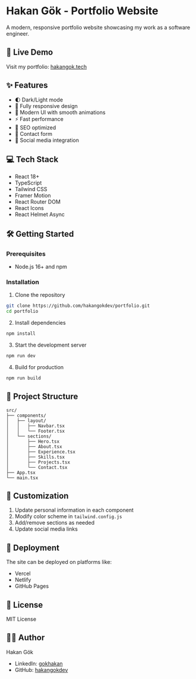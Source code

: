 # Hakan Gök - Portfolio Website

A modern, responsive portfolio website showcasing my work as a software engineer.

## 🚀 Live Demo

Visit my portfolio: [hakangok.tech](https://www.hakangok.tech/)

## ✨ Features

- 🌓 Dark/Light mode
- 📱 Fully responsive design
- 🎨 Modern UI with smooth animations
- ⚡ Fast performance
- 🎯 SEO optimized
- 📝 Contact form
- 🔗 Social media integration

## 💻 Tech Stack

- React 18+
- TypeScript
- Tailwind CSS
- Framer Motion
- React Router DOM
- React Icons
- React Helmet Async

## 🛠️ Getting Started

### Prerequisites

- Node.js 16+ and npm

### Installation

1. Clone the repository
```bash
git clone https://github.com/hakangokdev/portfolio.git
cd portfolio
```

2. Install dependencies
```bash
npm install
```

3. Start the development server
```bash
npm run dev
```

4. Build for production
```bash
npm run build
```

## 📁 Project Structure

```
src/
├── components/
│   ├── layout/
│   │   ├── Navbar.tsx
│   │   └── Footer.tsx
│   └── sections/
│       ├── Hero.tsx
│       ├── About.tsx
│       ├── Experience.tsx
│       ├── Skills.tsx
│       ├── Projects.tsx
│       └── Contact.tsx
├── App.tsx
└── main.tsx
```

## 🔧 Customization

1. Update personal information in each component
2. Modify color scheme in `tailwind.config.js`
3. Add/remove sections as needed
4. Update social media links

## 🚀 Deployment

The site can be deployed on platforms like:
- Vercel
- Netlify
- GitHub Pages

## 📄 License

MIT License

## 👨‍💻 Author

Hakan Gök
- LinkedIn: [gokhakan](https://linkedin.com/in/gokhakan)
- GitHub: [hakangokdev](https://github.com/hakangokdev)
